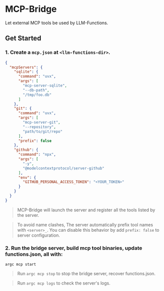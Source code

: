 # MCP-Bridge

Let external MCP tools be used by LLM-Functions.

## Get Started

### 1. Create a `mcp.json` at `<llm-functions-dir>`.

```json
{
  "mcpServers": {
    "sqlite": {
      "command": "uvx",
      "args": [
        "mcp-server-sqlite",
        "--db-path",
        "/tmp/foo.db"
      ]
    },
    "git": {
      "command": "uvx",
      "args": [
        "mcp-server-git",
        "--repository",
        "path/to/git/repo"
      ],
      "prefix": false
    },
    "github": {
      "command": "npx",
      "args": [
        "-y",
        "@modelcontextprotocol/server-github"
      ],
      "env": {
        "GITHUB_PERSONAL_ACCESS_TOKEN": "<YOUR_TOKEN>"
      }
    }
  }
}
```

> MCP-Bridge will launch the server and register all the tools listed by the server. 

> To avoid name clashes, The server automatically prefix tool names with `<server>_`. You can disable this behavior by add `prefix: false` to server configuration.

### 2. Run the bridge server, build mcp tool binaries, update functions.json, all with:

```
argc mcp start
```

> Run `argc mcp stop` to stop the bridge server, recover functions.json.

> Run `argc mcp logs` to check the server's logs.
